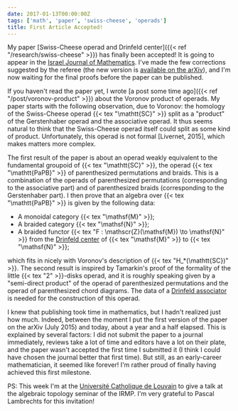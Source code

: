 ```yaml
---
date: 2017-01-13T00:00:00Z
tags: ['math', 'paper', 'swiss-cheese', 'operads']
title: First Article Accepted!
---
```


My paper [Swiss-Cheese operad and Drinfeld center]({{< ref "/research/swiss-cheese" >}}) has finally been accepted! It is going to appear in the [Israel Journal of Mathematics](http://www.ma.huji.ac.il/~ijmath/). I've made the few corrections suggested by the referee (the new version is [available on the arXiv](https://arxiv.org/pdf/1507.06844)), and I'm now waiting for the final proofs before the paper can be published.
<!--more-->

If you haven't read the paper yet, I wrote [a post some time ago]({{< ref "/post/voronov-product" >}}) about the Voronov product of operads. My paper starts with the following observation, due to Voronov: the homology of the Swiss-Cheese operad {{< tex "\mathtt{SC}" >}} split as a "product" of the Gerstenhaber operad and the associative operad. It thus seems natural to think that the Swiss-Cheese operad itself could split as some kind of product. Unfortunately, this operad is not formal [Livernet, 2015], which makes matters more complex.

The first result of the paper is about an operad weakly equivalent to the fundamental groupoid of {{< tex "\mathtt{SC}" >}}, the operad {{< tex "\mathtt{PaPB}" >}} of parenthesized permutations and braids. This is a combination of the operads of parenthesized permutations (corresponding to the associative part) and of parenthesized braids (corresponding to the Gerstenhaber part). I then prove that an algebra over {{< tex "\mathtt{PaPB}" >}} is given by the following data:

* A monoidal category {{< tex "\mathsf{M}" >}};
* A braided category {{< tex "\mathsf{N}" >}};
* A braided functor {{< tex "F : \mathscr{Z}(\mathsf{M}) \to \mathsf{N}" >}} from the [Drinfeld center](https://ncatlab.org/nlab/show/Drinfeld+center) of {{< tex "\mathsf{M}" >}} to {{< tex "\mathsf{N}" >}};

which fits in nicely with Voronov's description of {{< tex "H_*(\mathtt{SC})" >}}. The second result is inspired by Tamarkin's proof of the formality of the little {{< tex "2" >}}-disks operad, and it is roughly speaking given by a "semi-direct product" of the operad of parenthesized permutations and the operad of parenthesized chord diagrams. The data of a [Drinfeld associator](https://ncatlab.org/nlab/show/Drinfeld+associator) is needed for the construction of this operad.

I knew that publishing took time in mathematics, but I hadn't realized just how much. Indeed, between the moment I put the first version of the paper on the arXiv (July 2015) and today, about a year and a half elapsed. This is explained by several factors: I did not submit the paper to a journal immediately, reviews take a lot of time and editors have a lot on their plate, and the paper wasn't accepted the first time I submitted it (I think I could have chosen the journal better that first time). But still, as an early-career mathematician, it seemed like forever! I'm rather proud of finally having achieved this first milestone.

PS: This week I'm at the [Université Catholique de Louvain](https://uclouvain.be) to give a talk at the algebraic topology seminar of the IRMP. I'm very grateful to Pascal Lambrechts for this invitation!
